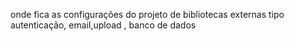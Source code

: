 onde fica as configurações do projeto  de bibliotecas externas tipo autenticação, email,upload , banco de dados
